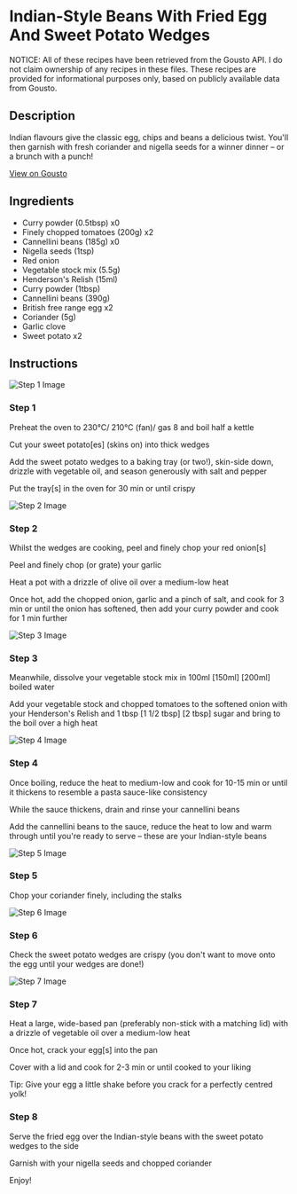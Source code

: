 # Indian-Style Beans With Fried Egg And Sweet Potato Wedges

NOTICE: All of these recipes have been retrieved from the Gousto API. I do not claim ownership of any recipes in these files. These recipes are provided for informational purposes only, based on publicly available data from Gousto.

## Description

Indian flavours give the classic egg, chips and beans a delicious twist. You'll then garnish with fresh coriander and nigella seeds for a winner dinner – or a brunch with a punch! 

[View on Gousto](https://www.gousto.co.uk/recipes/cookbook/indian-beans-egg-sweet-potato-chips)

## Ingredients

- Curry powder (0.5tbsp) x0
- Finely chopped tomatoes (200g) x2
- Cannellini beans (185g) x0
- Nigella seeds (1tsp)
- Red onion
- Vegetable stock mix (5.5g)
- Henderson's Relish (15ml)
- Curry powder (1tbsp)
- Cannellini beans (390g)
- British free range egg x2
- Coriander (5g)
- Garlic clove
- Sweet potato x2

## Instructions

![Step 1 Image](https://production-media.gousto.co.uk/cms/recipe-step-image/480.step-1-x200.jpg)

### Step 1

Preheat the oven to 230°C/ 210°C (fan)/ gas 8 and boil half a kettle

Cut your sweet potato[es] (skins on) into thick wedges

Add the sweet potato wedges to a baking tray (or two!), skin-side down, drizzle with vegetable oil, and season generously with salt and pepper

Put the tray[s] in the oven for 30 min or until crispy

![Step 2 Image](https://production-media.gousto.co.uk/cms/recipe-step-image/480.step-2-x200.jpg)

### Step 2

Whilst the wedges are cooking, peel and finely chop your red onion[s]

Peel and finely chop (or grate) your garlic

Heat a pot with a drizzle of olive oil over a medium-low heat

Once hot, add the chopped onion, garlic and a pinch of salt, and cook for 3 min or until the onion has softened, then add your curry powder and cook for 1 min further

![Step 3 Image](https://production-media.gousto.co.uk/cms/recipe-step-image/480.step-3-x200.jpg)

### Step 3

Meanwhile, dissolve your vegetable stock mix in 100ml <span class="text-purple">[150ml]</span> <span class="text-danger">[200ml]</span> boiled water

Add your vegetable stock and chopped tomatoes to the softened onion with your Henderson's Relish and 1 tbsp<span class="text-purple"> [1 1/2 tbsp]</span> <span class="text-danger">[2 tbsp]</span> sugar and bring to the boil over a high heat

![Step 4 Image](https://production-media.gousto.co.uk/cms/recipe-step-image/480.step-4-x200.jpg)

### Step 4

Once boiling, reduce the heat to medium-low and cook for 10-15 min or until it thickens to resemble a pasta sauce-like consistency

While the sauce thickens, drain and rinse your cannellini beans

Add the cannellini beans to the sauce, reduce the heat to low and warm through until you're ready to serve – these are your Indian-style beans

![Step 5 Image](https://production-media.gousto.co.uk/cms/recipe-step-image/480.step-5-x200.jpg)

### Step 5

Chop your coriander finely, including the stalks

![Step 6 Image](https://production-media.gousto.co.uk/cms/recipe-step-image/480.step-6-x200.jpg)

### Step 6

Check the sweet potato wedges are crispy (you don't want to move onto the egg until your wedges are done!)

![Step 7 Image](https://production-media.gousto.co.uk/cms/recipe-step-image/480.step-7-x200.jpg)

### Step 7

Heat a large, wide-based pan (preferably non-stick with a matching lid) with a drizzle of vegetable oil over a medium-low heat

Once hot, crack your egg[s] into the pan

Cover with a lid and cook for 2-3 min or until cooked to your liking

Tip: Give your egg a little shake before you crack for a perfectly centred yolk!

### Step 8

Serve the fried egg over the Indian-style beans with the sweet potato wedges to the side

Garnish with your nigella seeds and chopped coriander

Enjoy!

